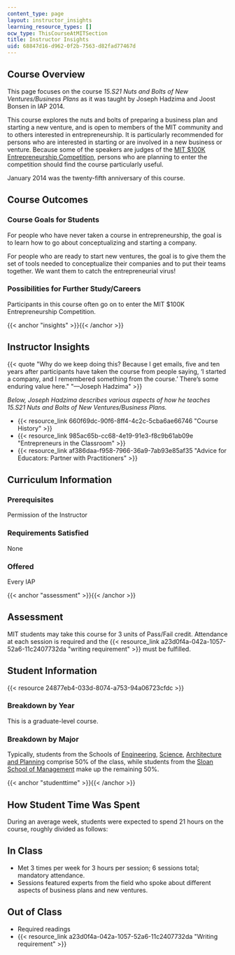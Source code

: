 ```yaml
---
content_type: page
layout: instructor_insights
learning_resource_types: []
ocw_type: ThisCourseAtMITSection
title: Instructor Insights
uid: 68847d16-d962-0f2b-7563-d82fad77467d
---
```


Course Overview
---------------

This page focuses on the course _15.S21 Nuts and Bolts of New Ventures/Business Plans_ as it was taught by Joseph Hadzima and Joost Bonsen in IAP 2014.

This course explores the nuts and bolts of preparing a business plan and starting a new venture, and is open to members of the MIT community and to others interested in entrepreneurship. It is particularly recommended for persons who are interested in starting or are involved in a new business or venture. Because some of the speakers are judges of the [MIT $100K Entrepreneurship Competition](http://www.mit100k.org/#overview), persons who are planning to enter the competition should find the course particularly useful.

January 2014 was the twenty-fifth anniversary of this course.

Course Outcomes
---------------

### Course Goals for Students

For people who have never taken a course in entrepreneurship, the goal is to learn how to go about conceptualizing and starting a company.

For people who are ready to start new ventures, the goal is to give them the set of tools needed to conceptualize their companies and to put their teams together. We want them to catch the entrepreneurial virus!

### Possibilities for Further Study/Careers

Participants in this course often go on to enter the MIT $100K Entrepreneurship Competition.

{{< anchor "insights" >}}{{< /anchor >}}

Instructor Insights
-------------------

{{< quote "Why do we keep doing this? Because I get emails, five and ten years after participants have taken the course from people saying, ‘I started a company, and I remembered something from the course.’ There’s some enduring value here." "—Joseph Hadzima" >}}

_Below, Joseph Hadzima describes various aspects of how he teaches 15.S21 Nuts and Bolts of New Ventures/Business Plans._

*   {{< resource_link 660f69dc-90f6-8ff4-4c2c-5cba6ae66746 "Course History" >}}
*   {{< resource_link 985ac65b-cc68-4e19-91e3-f8c9b61ab09e "Entrepreneurs in the Classroom" >}}
*   {{< resource_link af386daa-f958-7966-36a9-7ab93e85af35 "Advice for Educators: Partner with Practitioners" >}}

Curriculum Information
----------------------

### Prerequisites

Permission of the Instructor

### Requirements Satisfied

None

### Offered

Every IAP

{{< anchor "assessment" >}}{{< /anchor >}}

Assessment
----------

MIT students may take this course for 3 units of Pass/Fail credit. Attendance at each session is required and the {{< resource_link a23d0f4a-042a-1057-52a6-11c2407732da "writing requirement" >}} must be fulfilled.

Student Information
-------------------

{{< resource 24877eb4-033d-8074-a753-94a06723cfdc >}}

### Breakdown by Year

This is a graduate-level course.

### Breakdown by Major

Typically, students from the Schools of [Engineering](http://engineering.mit.edu/), [Science](http://science.mit.edu/), [Architecture and Planning](https://sap.mit.edu/) comprise 50% of the class, while students from the [Sloan School of Management](http://mitsloan.mit.edu/) make up the remaining 50%.

{{< anchor "studenttime" >}}{{< /anchor >}}

How Student Time Was Spent
--------------------------

During an average week, students were expected to spend 21 hours on the course, roughly divided as follows:

In Class
--------

*   Met 3 times per week for 3 hours per session; 6 sessions total; mandatory attendance.
*   Sessions featured experts from the field who spoke about different aspects of business plans and new ventures.

Out of Class
------------

*   Required readings
*   {{< resource_link a23d0f4a-042a-1057-52a6-11c2407732da "Writing requirement" >}}